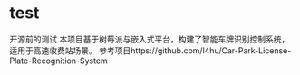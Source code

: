 # test
开源前的测试
本项目基于树莓派与嵌入式平台，构建了智能车牌识别控制系统，适用于高速收费站场景。
参考项目https://github.com/l4hu/Car-Park-License-Plate-Recognition-System
